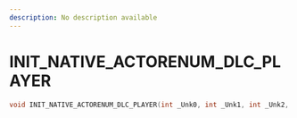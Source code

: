 ```yaml
---
description: No description available 
---
```


# INIT_NATIVE_ACTORENUM_DLC_PLAYER

```cpp
void INIT_NATIVE_ACTORENUM_DLC_PLAYER(int _Unk0, int _Unk1, int _Unk2, int _Unk3);
```